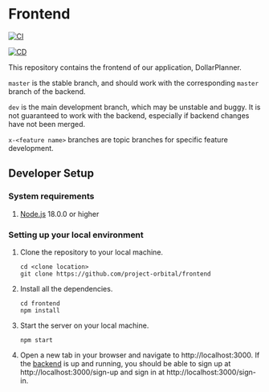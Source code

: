 # Frontend

[![CI](https://github.com/project-orbital/frontend/actions/workflows/node.js.yml/badge.svg)](https://github.com/project-orbital/frontend/actions/workflows/node.js.yml)

[![CD](https://github.com/project-orbital/frontend/actions/workflows/deploy.yml/badge.svg)](https://github.com/project-orbital/frontend/actions/workflows/deploy.yml)

This repository contains the frontend of our application, DollarPlanner.

`master` is the stable branch, and should work with the corresponding `master`
branch of the backend.

`dev` is the main development branch, which may be unstable and buggy.
It is not guaranteed to work with the backend, especially if backend changes have
not been merged.

`x-<feature name>` branches are topic branches for specific feature development.

## Developer Setup

### System requirements

1. [Node.js](https://nodejs.dev/download/) 18.0.0 or higher

### Setting up your local environment

1. Clone the repository to your local machine.

    ```
    cd <clone location>
    git clone https://github.com/project-orbital/frontend
    ```

2. Install all the dependencies.

    ```
    cd frontend
    npm install
    ```

3. Start the server on your local machine.

    ```
    npm start
    ```

4. Open a new tab in your browser and navigate to http://localhost:3000.
   If the [backend](https://github.com/project-orbital/backend) is up and running, you should be able to sign up at http://localhost:3000/sign-up
   and sign in at http://localhost:3000/sign-in.
